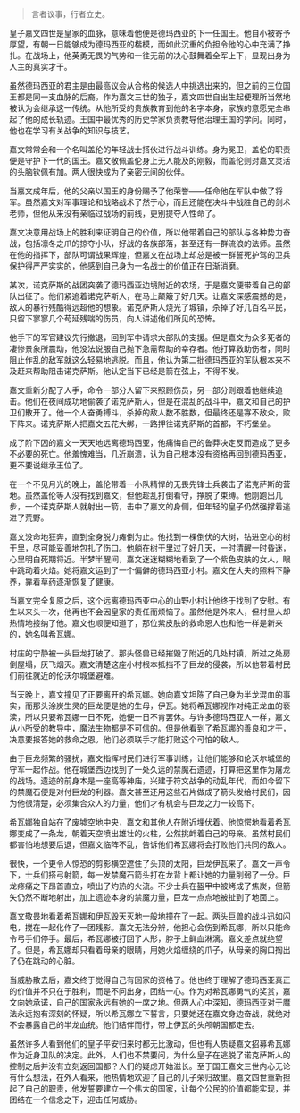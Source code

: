 > 言者议事，行者立史。

皇子嘉文四世是皇家的血脉，意味着他便是德玛西亚的下一任国王。他自小被寄予厚望，有朝一日能够成为德玛西亚的楷模，而如此沉重的负担令他的心中充满了挣扎。在战场上，他英勇无畏的气势和一往无前的决心鼓舞着全军上下，显现出身为人主的真实才干。

虽然德玛西亚的君主是由最高议会从合格的候选人中挑选出来的，但之前的三位国王都是同一支血脉的后裔。作为嘉文三世的独子，嘉文四世自出生起便理所当然地被认为会继承这一传统。从他所受的贵族教育到他的名字本身，家族的意愿完全串起了他的成长轨迹。王国中最优秀的历史学家负责教导他治理王国的学问。同时，他也在学习有关战争的知识与技艺。

嘉文常常会和一个名叫盖伦的年轻战士搭伙进行战斗训练。身为冕卫，盖伦的职责便是守护下一代的国王。嘉文敬佩盖伦身上无人能及的刚毅，而盖伦则对嘉文灵活的头脑钦佩有加。两人很快成为了亲密无间的伙伴。

当嘉文成年后，他的父亲以国王的身份赐予了他荣誉——任命他在军队中做了将军。虽然嘉文对军事理论和战略战术了然于心，而且还能在决斗中战胜自己的剑术老师，但他从来没有亲临过战场的前线，更别提夺人性命了。

嘉文决意用战场上的胜利来证明自己的价值，所以他带着自己的部队与各种势力奋战，包括凛冬之爪的掠夺小队，好战的各族部落，甚至还有一群流浪的法师。虽然在他的指挥下，部队可谓战果辉煌，但嘉文在战场上却总是被一群誓死护驾的卫兵保护得严严实实的，他感到自己身为一名战士的价值正在日渐消磨。

某次，诺克萨斯的战团突袭了德玛西亚边境附近的农场，于是嘉文便带着自己的部队出征了。他们紧追着诺克萨斯人，在马上颠簸了好几天。让嘉文深感震撼的是，敌人的暴行残酷得远超他的想象。诺克萨斯人烧光了城镇，杀掉了好几百名平民，只留下寥寥几个苟延残喘的伤员，向人讲述他们所见的恐怖。

他手下的军官建议先行撤退，回到军中请求大部队的支援。但是嘉文为众多死者的凄惨景象所震动，他没法说服自己抛下急需帮助的幸存者。他打算救助伤者，同时阻止作乱的敌军就这么轻易地逃脱。而且，他认为第二批德玛西亚的军队根本来不及赶来帮助阻击诺克萨斯。他认定当下已经是箭在弦上，不得不发。

嘉文重新分配了人手，命令一部分人留下来照顾伤员，另一部分则跟着他继续追击。他们在夜间成功地偷袭了诺克萨斯人，但是在混乱的战斗中，嘉文和自己的护卫们散开了。他一个人奋勇搏斗，杀掉的敌人数不胜数，但最终还是寡不敌众，败下阵来。诺克萨斯人把嘉文五花大绑，一路押往诺克萨斯的首都，不朽堡垒。

成了阶下囚的嘉文一天天地远离德玛西亚，他痛悔自己的鲁莽决定反而造成了更多不必要的死亡。他羞愧难当，几近崩溃，认为自己根本没有资格再回到德玛西亚，更不要说继承王位了。

在一个不见月光的晚上，盖伦带着一小队精悍的无畏先锋士兵袭击了诺克萨斯的营地。虽然盖伦等人没有找到嘉文，但他趁乱打倒看守，挣脱了束缚。他刚跑出几步，一个诺克萨斯人就射出一箭，击中了嘉文的身侧，但年轻的皇子仍然强撑着逃进了荒野。

嘉文没命地狂奔，直到全身脱力瘫倒为止。他找到一棵倒伏的大树，钻进空心的树干里，尽可能妥善地包扎了伤口。他躺在树干里过了好几天，一时清醒一时昏迷，心里明白死期将近。半梦半醒间，嘉文迷迷糊糊地看到了一个紫色皮肤的女人，眼中跳动着火焰。她将嘉文运到了一个偏僻的德玛西亚小村。嘉文在大夫的照料下静养，靠着草药逐渐恢复了健康。

当嘉文完全复原之后，这个远离德玛西亚中心的山野小村让他终于找到了安慰。有生以来头一次，他再也不会因皇家的责任而烦恼了。虽然他是外来人，但村里人却热情地接纳了他。嘉文也顺便知道了，那位紫皮肤的救命恩人也和他一样是新来的，她名叫希瓦娜。

村庄的宁静被一头巨龙打破了。那头怪兽已经摧毁了附近的几处村镇，所过之处房倒屋塌，灰飞烟灭。嘉文清楚这座小村根本抵挡不了巨龙的侵袭，所以他带着村民们前往就近的伦沃尔城堡避难。

当天晚上，嘉文撞见了正要离开的希瓦娜。她向嘉文坦陈了自己身为半龙混血的事实，而那头涂炭生灵的巨龙便是她的生母，伊瓦。她将希瓦娜视作对纯正龙血的亵渎，所以只要希瓦娜一日不死，她便一日不肯罢休。与许多德玛西亚人一样，嘉文从小所受的教导中，魔法生物都是不可信的。但是他看到了希瓦娜的善良和才干，决意要报答她的救命之恩。他们必须联手才能打败这个可怕的敌人。

由于巨龙频繁的骚扰，嘉文指挥村民们进行军事训练，让他们能够和伦沃尔城堡的守军一起作战。他在城堡西边找到了一处久远的禁魔石遗迹，打算把这里作为屠龙的战场。遗迹的前身本是一座高等神庙，兴建于符文战争的动乱年代，而如今留下的禁魔石便是对付巨龙的利器。嘉文甚至还用这些石片做成了箭头发给村民们，因为他很清楚，必须集合众人的力量，他们才有机会与巨龙之力一较高下。

希瓦娜独自站在了废墟空地中央，嘉文和其他人在附近埋伏着。他惊愕地看着希瓦娜变成了一条龙，朝着天空喷出雄壮的火柱，公然挑衅着自己的母亲。虽然村民们都害怕地想要后退，但嘉文临阵不乱，告诉他们希瓦娜将会打败他们共同的敌人。

很快，一个更令人惊恐的剪影横空遮住了头顶的太阳，巨龙伊瓦来了。嘉文一声令下，士兵们搭弓射箭，每一发禁魔石箭头打在龙背上都让她的力量削弱了一分。巨龙疼痛之下昂首直立，喷出了灼热的火流。不少士兵在盔甲中被烤成了焦炭，但箭矢仍然不断地射出，加上遗迹本身的禁魔力量，巨龙一点点地被扯到了地面上。

嘉文敬畏地看着希瓦娜和伊瓦毁天灭地一般地撞在了一起。两头巨兽的战斗迅如闪电，搅在一起化作了一团残影。嘉文无法分辨，他担心会伤到希瓦娜，所以只能命令弓手们停手。最后，希瓦娜被打回了人形，脖子上鲜血淋漓。嘉文差点就绝望了。但是，希瓦娜却只看着母亲的眼睛，用她火焰缠绕的爪子，从母亲的胸口掏出了仍在跳动的心脏。

当威胁散去后，嘉文终于觉得自己有回家的资格了。他也终于理解了德玛西亚真正的价值并不只在于胜利，而是不问出身，团结一心。作为对希瓦娜勇气的奖赏，嘉文向她承诺，自己的国家永远有她的一席之地。但两人心中深知，德玛西亚对于魔法永远抱有深刻的怀疑，所以希瓦娜立下誓言，只要她还在嘉文身边奋战，就绝对不会暴露自己的半龙血统。他们结伴而行，带上伊瓦的头颅朝国都走去。

虽然许多人看到他们的皇子平安归来时都无比激动，但也有人质疑嘉文招募希瓦娜作为近身卫队的决定。此外，人们也不禁要问，为什么皇子在逃脱了诺克萨斯人的控制之后并没有立刻返回国都？人们的疑虑开始滋长。至于国王嘉文三世内心无论有什么想法，在外人看来，他热情地欢迎了自己的儿子荣归故里。嘉文四世重新担起了自己的职责，他发誓要建立一个伟大的国家，让每个公民的价值都能实现，并团结在一个信念之下，迎击任何威胁。



